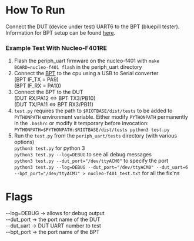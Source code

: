 How To Run
==========
Connect the DUT (device under test) UART6 to the BPT (bluepill tester).
Information for BPT setup can be found [here](https://github.com/MrKevinWeiss/Testing).

### Example Test With Nucleo-F401RE
1. Flash the periph_uart firmware on the nucleo-f401 with `make BOARD=nucleo-f401 flash` in the periph_uart directory
2. Connect the [BPT](https://github.com/MrKevinWeiss/Testing/blob/master/resources/bptpinout.jpg) to the cpu using a USB to Serial converter</br>
(BPT IF_TX = PA9)</br>
(BPT IF_RX = PA10)
3. Connect the BPT to the DUT</br>
(DUT RX/PA12 <=> BPT TX3/PB10)</br>
(DUT TX/PA11 <=> BPT RX3/PB11)</br>
4. `test.py` requires the path to `$RIOTBASE/dist/tests` to be added to `PYTHONPATH` environment variable. Either modify `PYTHONPATH` permanently in the `.bashrc` or modify it temporary before invocation:</br>
`PYTHONPATH=$PYTHONPATH:$RIOTBASE/dist/tests python3 test.py`
5. Run the `test.py` from the `periph_uart/tests` directory (with various options)</br>
`python3 test.py` for python 3</br>
`python3 test.py --log=DEBUG` to see all debug messages</br>
`python3 test.py --dut_port="/dev/ttyACM0"` to specify the port</br>
`python3 test.py --log=DEBUG --dut_port="/dev/ttyACM0" --dut_uart=6 --bpt_port="/dev/ttyACM1" > nucleo-f401_test.txt` for all the fix'ns</br>

Flags
==========
--log=DEBUG -> allows for debug output</br>
--dut_port -> the port name of the DUT</br>
--dut_uart -> DUT UART number to test</br>
--bpt_port -> the port name of the BPT
